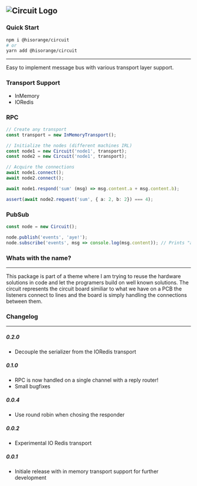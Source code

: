 ![Circuit Logo](https://user-images.githubusercontent.com/3441017/126361006-5272a10e-d123-404d-90ea-60a832258eec.png)
---

### Quick Start

```sh
npm i @hisorange/circuit
# or
yarn add @hisorange/circuit
```

---

Easy to implement message bus with various transport layer support.

### Transport Support

- InMemory
- IORedis

### RPC

```ts
// Create any transport
const transport = new InMemoryTransport();

// Initialize the nodes (different machines IRL)
const node1 = new Circuit('node1', transport);
const node2 = new Circuit('node1', transport);

// Acquire the connections
await node1.connect();
await node2.connect();

await node1.respond('sum' (msg) => msg.content.a + msg.content.b);

assert(await node2.request('sum', { a: 2, b: 2}) === 4);
```

### PubSub

```ts
const node = new Circuit();

node.publish('events', 'aye!');
node.subscribe('events', msg => console.log(msg.content)); // Prints "aye!"
```

### Whats with the name?

---

This package is part of a theme where I am trying to reuse the hardware solutions in code and let the programers build on well known solutions. The circuit represents the circuit board similiar to what we have on a PCB the listeners connect to lines and the board is simply handling the connections between them.

### Changelog

---

##### 0.2.0

- Decouple the serializer from the IORedis transport

##### 0.1.0

- RPC is now handled on a single channel with a reply router!
- Small bugfixes

##### 0.0.4

- Use round robin when chosing the responder

##### 0.0.2

- Experimental IO Redis transport

##### 0.0.1

- Initiale release with in memory transport support for further development
